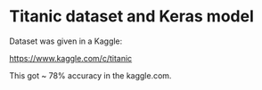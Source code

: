 # Titanic dataset and Keras model

Dataset was given in a Kaggle:

https://www.kaggle.com/c/titanic

This got ~ 78% accuracy in the kaggle.com. 
